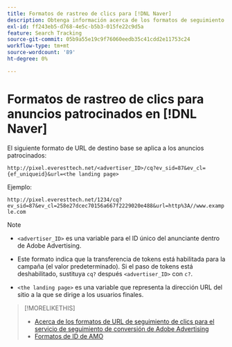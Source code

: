 ```yaml
---
title: Formatos de rastreo de clics para [!DNL Naver]
description: Obtenga información acerca de los formatos de seguimiento de clics para [!DNL Naver] cuentas.
exl-id: ff243eb5-d768-4e5c-b5b3-015fe22c9d5a
feature: Search Tracking
source-git-commit: 05b9a55e19c9f76060eedb35c41cdd2e11753c24
workflow-type: tm+mt
source-wordcount: '89'
ht-degree: 0%

---
```


# Formatos de rastreo de clics para anuncios patrocinados en [!DNL Naver]

El siguiente formato de URL de destino base se aplica a los anuncios patrocinados:

`http://pixel.everesttech.net/<advertiser_ID>/cq?ev_sid=87&ev_cl={ef_uniqueid}&url=<the landing page>`

Ejemplo:

`http://pixel.everesttech.net/1234/cq?ev_sid=87&ev_cl=258e27dcec70156a667f2229020e488&url=http%3A//www.example.com`

>[!NOTE]
>
>* `<advertiser_ID>` es una variable para el ID único del anunciante dentro de Adobe Advertising.
>
>* Este formato indica que la transferencia de tokens está habilitada para la campaña (el valor predeterminado). Si el paso de tokens está deshabilitado, sustituya `cq?` después `<advertiser_ID>` con `c?`.
>
* `<the landing page>` es una variable que representa la dirección URL del sitio a la que se dirige a los usuarios finales.

>[!MORELIKETHIS]
>
>* [Acerca de los formatos de URL de seguimiento de clics para el servicio de seguimiento de conversión de Adobe Advertising](formats-click-tracking-about.md)
>* [Formatos de ID de AMO](/help/integrations/analytics/ids.md#amo-id-formats)
